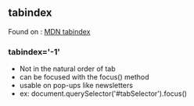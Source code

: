 ## tabindex

Found on : [MDN tabindex](https://developer.mozilla.org/en-US/docs/Web/HTML/Global_attributes/tabindex)

### tabindex='-1'

- Not in the natural order of tab
- can be focused with the focus() method
- usable on pop-ups like newsletters
- ex: document.querySelector('#tabSelector').focus()
